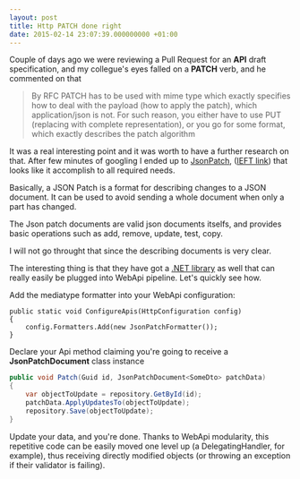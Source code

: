 ```yaml
---
layout: post
title: Http PATCH done right
date: 2015-02-14 23:07:39.000000000 +01:00
---
```

Couple of days ago we were reviewing a Pull Request for an **API** draft specification, and my collegue's eyes falled on a **PATCH** verb, and he commented on that

> By RFC PATCH has to be used with mime type which exactly specifies how to deal with the payload (how to apply the patch), which  application/json  is not.
For such reason, you either have to use PUT (replacing with complete representation), or you go for some format, which exactly describes the patch algorithm

It was a real interesting point and it was worth to have a further research on that.
After few minutes of googling I ended up to [JsonPatch](http://jsonpatch.com/), ([IEFT link](http://tools.ietf.org/html/rfc6902)) that looks like it accomplish to all required needs.

Basically, a JSON Patch is a format for describing changes to a JSON document. It can be used to avoid sending a whole document when only a part has changed.

The Json patch documents are valid json documents itselfs, and provides basic operations such as add, remove, update, test, copy.

I will not go throught that since the describing documents is very clear.

The interesting thing is that they have got a [.NET library](https://github.com/myquay/JsonPatch) as well that can really easily be plugged into WebApi pipeline. Let's quickly see how.

Add the mediatype formatter into your WebApi configuration:

    public static void ConfigureApis(HttpConfiguration config)
    {
        config.Formatters.Add(new JsonPatchFormatter());
    }

Declare your Api method claiming you're going to receive a **JsonPatchDocument** class instance

```csharp
public void Patch(Guid id, JsonPatchDocument<SomeDto> patchData)
{
    var objectToUpdate = repository.GetById(id);
    patchData.ApplyUpdatesTo(objectToUpdate);
    repository.Save(objectToUpdate);
}
```

Update your data, and you're done.
Thanks to WebApi modularity, this repetitive code can be easily moved one level up (a DelegatingHandler, for example), thus receiving directly modified objects (or throwing an exception if their validator is failing).
